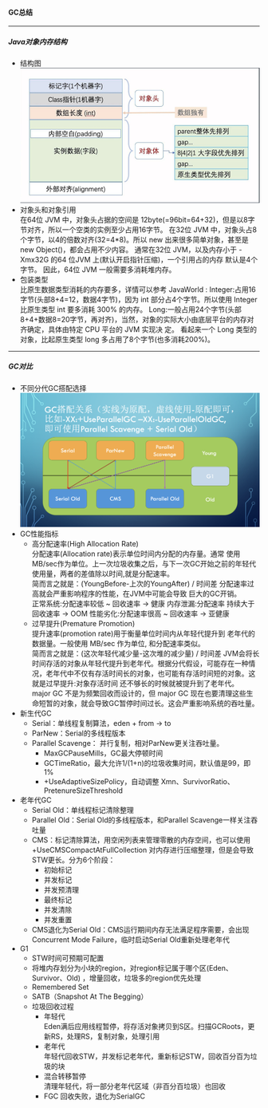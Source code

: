 #### GC总结
- - -
##### Java对象内存结构 
+ 结构图 
![jvm_object.png](pics/jvm_object.png)
+ 对象头和对象引用  
在64位 JVM 中，对象头占据的空间是 12byte(=96bit=64+32)，但是以8字节对齐，所以一个空类的实例至少占用16字节。
在32位 JVM 中，对象头占8个字节，以4的倍数对齐(32=4*8)。所以 new 出来很多简单对象，甚至是 new Object()，都会占用不少内容。
通常在32位 JVM，以及内存小于 -Xmx32G 的64 位JVM 上(默认开启指针压缩)，一个引用占的内存 默认是4个字节。
因此，64位 JVM 一般需要多消耗堆内存。
+ 包装类型  
比原生数据类型消耗的内存要多，详情可以参考 JavaWorld :
Integer:占用16字节(头部8+4=12，数据4字节)，因为 int 部分占4个字节。所以使用 Integer 比原生类型 int 要多消耗 300% 的内存。
Long:一般占用24个字节(头部8+4+数据8=20字节，再对齐)，当然，对象的实际大小由底层平台的内存对齐确定，具体由特定 CPU 平台的 JVM 实现决 定。 看起来一个 Long 类型的对象，比起原生类型 long 多占用了8个字节(也多消耗200%)。
- - -
##### GC对比
+ 不同分代GC搭配选择  
![GC_relation.png](pics/GC_relation.png)
+ GC性能指标
   - 高分配速率(High Allocation Rate)  
分配速率(Allocation rate)表示单位时间内分配的内存量。通常 使用 MB/sec作为单位。上一次垃圾收集之后，与下一次GC开始之前的年轻代使用量，两者的差值除以时间,就是分配速率。  
简而言之就是：(YoungBefore-上次的YoungAfter) / 时间差
分配速率过高就会严重影响程序的性能，在JVM中可能会导致 巨大的GC开销。  
正常系统:分配速率较低 ~ 回收速率 -> 健康 内存泄漏:分配速率 持续大于 回收速率 -> OOM 性能劣化:分配速率很高 ~ 回收速率 -> 亚健康
   - 过早提升(Premature Promotion)  
提升速率(promotion rate)用于衡量单位时间内从年轻代提升到 老年代的数据量。一般使用 MB/sec 作为单位, 和分配速率类似。  
简而言之就是：(这次年轻代减少量-这次堆的减少量) / 时间差
JVM会将长时间存活的对象从年轻代提升到老年代。根据分代假设，可能存在一种情况，老年代中不仅有存活时间长的对象，也可能有存活时间短的对象。这就是过早提升:对象存活时间 还不够长的时候就被提升到了老年代。  
major GC 不是为频繁回收而设计的，但 major GC 现在也要清理这些生命短暂的对象，就会导致GC暂停时间过长。这会严重影响系统的吞吐量。
+ 新生代GC  
   - Serial：单线程复制算法，eden + from -> to
   - ParNew：Serial的多线程版本
   - Parallel Scavenge： 并行复制，相对ParNew更关注吞吐量。
       + MaxGCPauseMills，GC最大停顿时间
       + GCTimeRatio，最大允许1/(1+n)的垃圾收集时间，默认值是99，即1%
       + +UseAdaptiveSizePolicy，自动调整 Xmn、SurvivorRatio、PretenureSizeThreshold
+ 老年代GC
   - Serial Old：单线程标记清除整理
   - Parallel Old：Serial Old的多线程版本，和Parallel Scavenge一样关注吞吐量
   - CMS：标记清除算法，用空闲列表来管理零散的内存空间，也可以使用 +UseCMSCompactAtFullCollection 对内存进行压缩整理，但是会导致STW更长。分为6个阶段：
     - 初始标记
     - 并发标记
     - 并发预清理
     - 最终标记
     - 并发清除
     - 并发重置
   - CMS退化为Serial Old：CMS运行期间内存无法满足程序需要，会出现 Concurrent Mode Failure，临时启动Serial Old重新处理老年代
+ G1
   - STW时间可预期可配置
   - 将堆内存划分为小块的region，对region标记属于哪个区(Eden、Survivor、Old) ，增量回收，垃圾多的region优先处理
   - Remembered Set  
   - SATB（Snapshot At The Begging）
   - 垃圾回收过程
      + 年轻代  
      Eden满后应用线程暂停，将存活对象拷贝到S区。扫描GCRoots，更新RS，处理RS，复制对象，处理引用
      + 老年代  
      年轻代回收STW，并发标记老年代，重新标记STW，回收百分百为垃圾的块
      + 混合转移暂停  
      清理年轻代，将一部分老年代区域（非百分百垃圾）也回收
      + FGC
      回收失败，退化为SerialGC
